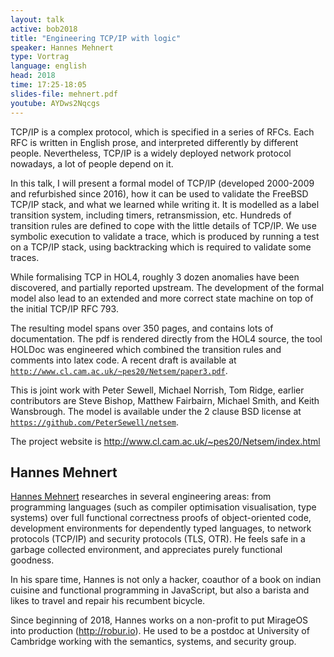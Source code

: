 ```yaml
---
layout: talk
active: bob2018
title: "Engineering TCP/IP with logic"
speaker: Hannes Mehnert
type: Vortrag
language: english
head: 2018
time: 17:25-18:05
slides-file: mehnert.pdf
youtube: AYDws2Nqcgs
---
```


TCP/IP is a complex protocol, which is specified in a series of RFCs.
Each RFC is written in English prose, and interpreted differently by
different people.  Nevertheless, TCP/IP is a widely deployed network
protocol nowadays, a lot of people depend on it.

In this talk, I will present a formal model of TCP/IP (developed
2000-2009 and refurbished since 2016), how it can be used to validate
the FreeBSD TCP/IP stack, and what we learned while writing it.  It is
modelled as a label transition system, including timers, retransmission,
etc.  Hundreds of transition rules are defined to cope with the little
details of TCP/IP.  We use symbolic execution to validate a trace, which
is produced by running a test on a TCP/IP stack, using backtracking
which is required to validate some traces.

While formalising TCP in HOL4, roughly 3 dozen anomalies have been
discovered,
and partially reported upstream.  The development of the formal model also
lead to an extended and more correct state machine on top of the initial
TCP/IP
RFC 793.

The resulting model spans over 350 pages, and contains lots of
documentation.  The pdf is rendered directly from the HOL4 source, the
tool HOLDoc was engineered which combined the transition rules and
comments into latex code.  A recent draft is available at
[`http://www.cl.cam.ac.uk/~pes20/Netsem/paper3.pdf`](http://www.cl.cam.ac.uk/~pes20/Netsem/paper3.pdf).

This is joint work with Peter Sewell, Michael Norrish, Tom Ridge,
earlier contributors are Steve Bishop, Matthew Fairbairn, Michael
Smith, and Keith Wansbrough.  The model is available under the 2
clause BSD license at
[`https://github.com/PeterSewell/netsem`](https://github.com/PeterSewell/netsem).

The project website is http://www.cl.cam.ac.uk/~pes20/Netsem/index.html

## Hannes Mehnert

[Hannes Mehnert](https://hannes.nqsb.io) researches in several
engineering areas: from programming languages (such as compiler
optimisation visualisation, type systems) over full functional
correctness proofs of object-oriented code, development environments
for dependently typed languages, to network protocols (TCP/IP) and
security protocols (TLS, OTR).  He feels safe in a garbage collected
environment, and appreciates purely functional goodness.

In his spare time, Hannes is not only a hacker, coauthor of a book on
indian cuisine and functional programming in JavaScript, but also a
barista and likes to travel and repair his recumbent bicycle.

Since beginning of 2018, Hannes works on a non-profit to put MirageOS
into production (http://robur.io).  He used to be a postdoc at
University of Cambridge working with the semantics, systems, and
security group.


